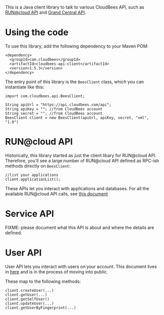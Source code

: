 This is a Java client library to talk to various CloudBees API, such as [RUN@cloud API](http://wiki.cloudbees.com/bin/view/RUN/API) and [Grand Central API](https://sites.google.com/a/cloudbees.com/account-provisioning-api/home/user-api).

Using the code
==============
To use this library, add the following dependency to your Maven POM:

    <dependency>
      <groupId>com.cloudbees</groupId>
      <artifactId>cloudbees-api-client</artifactId>
      <version>1.5.3</version>
    </dependency>

The entry point of this library is the `BeesClient` class, which you can instantiate like this:

    import com.cloudbees.api.BeesClient;

    String apiUrl = "https://api.cloudbees.com/api";
    String apiKey = ""; //from CloudBees account
    String secret = ""; //from CloudBees account
    BeesClient client = new BeesClient(apiUrl, apiKey, secret, "xml", "1.0")

RUN@cloud API
=============
Historically, this library started as just the client libary for RUN@cloud API. Therefore, you'll see a large number of RUN@cloud API defined as RPC-ish methods directly on `BeesClient`:

    //list your applications
    client.applicationList();

These APIs let you interact with applications and databases.
For all the available RUN@cloud API calls, see [this document](http://wiki.cloudbees.com/bin/view/RUN/API)

Service API
===========
FIXME: please document what this API is about and where the details are defined.

User  API
=========
User API lets you interact with users on your account. This document lives in [here](https://sites.google.com/a/cloudbees.com/account-provisioning-api/home/user-api) and is in the process of moving into public.

These map to the following methods:

    client.createUser(...)
    client.getUser(...)
    client.getSelfUser()
    client.updateUser(...)
    client.getUserByFingerprint(...)

